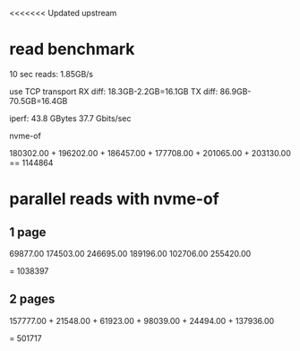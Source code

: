 <<<<<<< Updated upstream

# read benchmark
10 sec reads: 1.85GB/s

use TCP transport
RX diff: 18.3GB-2.2GB=16.1GB
TX diff: 86.9GB-70.5GB=16.4GB

iperf:
 43.8 GBytes  37.7 Gbits/sec


nvme-of 


180302.00 +
196202.00 +
186457.00 +
177708.00 +
201065.00 +
203130.00
== 1144864


# parallel reads with nvme-of 

## 1 page

69877.00 
174503.00 
246695.00 
189196.00 
102706.00 
255420.00

= 1038397


## 2 pages

157777.00 +
21548.00 +
61923.00 +
98039.00 +
24494.00 +
137936.00

= 501717
